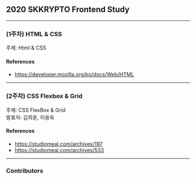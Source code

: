 ## 2020 SKKRYPTO Frontend Study

***
### (1주차) HTML & CSS

주제: Html & CSS
 
#### References
- https://developer.mozilla.org/ko/docs/Web/HTML
 
***
### (2주차) CSS Flexbox & Grid 
주제: CSS FlexBox & Grid <br>
발표자: 김희윤, 이용욱
 
#### References
- https://studiomeal.com/archives/197
- https://studiomeal.com/archives/533

***

### Contributors


